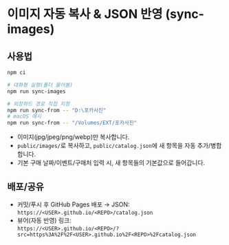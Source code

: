 # 이미지 자동 복사 & JSON 반영 (sync-images)

## 사용법
```bash
npm ci

# 대화형 실행(폴더 물어봄)
npm run sync-images

# 외장하드 경로 직접 지정
npm run sync-from -- "D:\포카사진"
# macOS 예시
npm run sync-from -- "/Volumes/EXT/포카사진"
```

- 이미지(jpg/jpeg/png/webp)만 복사합니다.
- `public/images/`로 복사하고, `public/catalog.json`에 새 항목을 자동 추가/병합합니다.
- 기본 구매 날짜/이벤트/구매처 입력 시, 새 항목들의 기본값으로 들어갑니다.

## 배포/공유
- 커밋/푸시 후 GitHub Pages 배포 → JSON: `https://<USER>.github.io/<REPO>/catalog.json`
- 뷰어(자동 반영) 링크:  
  `https://<USER>.github.io/<REPO>/?src=https%3A%2F%2F<USER>.github.io%2F<REPO>%2Fcatalog.json`
